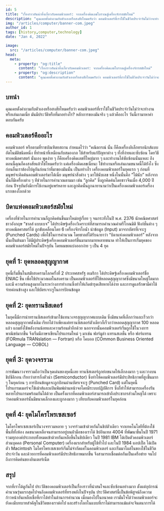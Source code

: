 ```yaml
---
id: 5
title: "เรื่องราวอันน่าทึ่งเกี่ยวกับคอมพิวเตอร์: จากเครื่องคิดเลขโบราณสู่เครื่องจักรสมัยใหม่"
description: "คุณเคยตั้งคำถามกับตัวเองหรือสงสัยไหมครับว่า คอมพิวเตอร์ที่เราใช้ในชีวิตประจำวันไม่ว่าจะทำงานหรือเล่นเกมเนี่ย มันมีประวัติหรือที่มาอย่างไร?"
img: "/articles/computer/banner-com.jpeg"
author_id: 1
tags: [history,computer,technology]
date: "Jan 4, 2022"

image:
  src: "/articles/computer/banner-com.jpeg"
head:
  meta:
    - property: "og:title"
      content: "เรื่องราวอันน่าทึ่งเกี่ยวกับคอมพิวเตอร์: จากเครื่องคิดเลขโบราณสู่เครื่องจักรสมัยใหม่"
    - property: "og:description"
      content: "คุณเคยตั้งคำถามกับตัวเองหรือสงสัยไหมครับว่า คอมพิวเตอร์ที่เราใช้ในชีวิตประจำวันไม่ว่าจะทำงานหรือเล่นเกมเนี่ย มันมีประวัติหรือที่มาอย่างไร?"
---
```


## บทนำ
คุณเคยตั้งคำถามกับตัวเองหรือสงสัยไหมครับว่า คอมพิวเตอร์ที่เราใช้ในชีวิตประจำวันไม่ว่าจะทำงานหรือเล่นเกมเนี่ย มันมีประวัติหรือที่มาอย่างไร? หลักการของมันจริง ๆ แล้วคืออะไร วันนี้เรามาหาคำตอบกันครับ

## คอมพิวเตอร์คืออะไร
คอมพิวเตอร์ หรือตามที่ราชบัณฑิตยสถาน กำหนดไว้ว่า “คณิตกรณ์ นั้น ก็คือเครื่องอิเล็กทรอนิกส์แบบอัตโนมัติชนิดหนึ่ง ที่ทำหน้าที่เหมือนกับสมองกล ใช้สำหรับแก้ปัญหาต่าง ๆ ทั้งที่ง่ายและซับซ้อน โดยวิธีทางคณิตศาสตร์ นั่นเอง
พูดง่าย ๆ ก็คือเครื่องคิดเลขที่ใหญ่มาก ๆ และทำงานได้ซับซ้อนนั่นแหละ
ถึงตอนนี้คุณก็คงสงสัยแล้วใช่ไหมครับว่า แค่เครื่องคิดเลขเนี่ยนะ ใช้ทำงานหรือเล่นเกมขนาดนี้ได้ยังไง ซึ่งก่อนอื่นเราต้องไปดูกันก่อนว่าที่มาของมันนั้น เป็นอย่างไร
เครื่องคอมพิวเตอร์ในยุคแรก ๆ
ก่อนที่มนุษย์จะคิดค้นคอมพิวเตอร์มาได้เนี่ย มนุษย์นำสิ่งต่าง ๆ มาใช้นับเลข หนึ่งในนั้นคือ “ไม้นับ” หลังจากนั้นก็มีเครื่องต่าง ๆ ทีช่วยในการคำนวณตามมา เช่น “ลูกคิด” ซึ่งถูกคิดค้นโดยชาวจีนเมื่อ 4,000 ปีก่อน ปัจจุบันยังมีการใช้งานอยู่แพร่หลาย และลูกคิดนั้นถูกฉายานามว่าเป็นเครื่องคอมพิวเตอร์เครื่องแรกของโลกด้วย

## บิดาแห่งคอมพิวเตอร์สมัยใหม่
เครื่องที่ช่วยในการคำนวณก็ถูกคิดค้นขึ้นมาใหม่อยู่เรื่อย ๆ จนกระทั่งในปี พ.ศ. 2376 นักคณิตศาสตร์ชาวอังกฤษ “ชาลส์ แบบเบจ” ได้ประดิษฐ์เครื่องวิเคราะห์ที่สามารถคำนวณค่าตรีโกณมิติ ฟังก์ชั่นต่าง ๆ ทางคณิตศาสตร์ได้ ถูกขับเคลื่อนโดย 6 เครื่องจักรไอน้ำ นำข้อมูล (Input) มาจากบัตรที่เจาะรู (Punched Cards) เพื่อใช้ในการคำนวณ โดยชาลส์ได้รับฉายาว่า “บิดาแห่งคอมพิวเตอร์”
หลังจากนั้นเป็นต้นมา ได้มีผู้ประดิษฐ์เครื่องคอมพิวเตอร์ขึ้นมามากมายหลายขนาด ทำให้เป็นการเริ่มยุคของคอมพิวเตอร์สมัยใหม่ในปัจจุบัน โดยผมขอแบ่งออกง่าย ๆ เป็น 4 ยุค

## ยุคที่ 1: ยุคหลอดสุญญากาศ
ยุคนี้เริ่มขึ้นในสมัยสงครามโลกครั้งที่ 2 ประเทศสหรัฐ อเมริกา
ได้ประดิษฐ์เครื่องคอมพิวเตอร์ชื่อ ENIAC ขึ้น เพื่อใช้ประมวลผลในสงคราม  เป็นคอมพิวเตอร์ที่ใช้หลอดสุญญากาศซึ่งมีขนาดใหญ่โตมาก และมี
ความร้อนสูงมากในระหว่างการทำงานซึ่งทำให้เกิดชำรุดเสียหายได้ง่าย และการดูแลรักษามีค่าใช้จ่ายค่อนข้างสูง และใช้บัตรเจาะรูในการป้อนข้อมูล

## ยุคที่ 2: ยุคทรานซิสเตอร์
ในยุคนี้มีการนำทรานซิสเตอร์เข้ามาใช้แทนวงจรสุญญากาศแบบเดิม ซึ่งมีขนาดที่เล็กกว่าและเร็วกว่าหลอดสุญญากาศดั้งเดิม เรียกได้ว่าเพียงแค่ทรานซิสเตอร์ตัวเดียวก็เร็วกว่าหลอดสุญญากาศ 100 หลอดแล้ว แถมยังใช้พลังงานน้อยและความร้อนต่ำอีกด้วย นอกจากนั้นคอมพิวเตอร์เริ่มถูกใช้ในวงการพาณิชย์มากขึ้น จึงเริ่มมีภาษาเขียนโปรแกรมใหม่ ๆ มาเช่น ฟอร์มูล่า แทรนสเลชั่น หรือ ฟอร์แทรน (FORmula TRANslation — Fortran) หรือ โคบอล (COmmon Business Oriented Language — COBOL)

## ยุคที่ 3: ยุควงจรรวม
การพัฒนาวงจรรวมถือว่าเป็นจุดเด่นของยุคนี้เลย ทานซิสเตอร์ถูกย่อขนาดให้เล็กลงมาก ๆ และวางบนชิปซิลิกอน เรียกว่าสารกึ่งตัวนำ (Semiconductor) ซึ่งทำให้คอมพิวเตอร์มีประสิทธิภาพที่สูงขึ้นมาก ๆ
ในยุคก่อน ๆ การป้อนข้อมูลจะถูกป้อนผ่านบัตรเจาะรู (Punched Card) แต่ในยุคนี้โปรแกรมเมอร์จะใช้เม้าส์และแป้นพิมพ์ผ่านหน้าจอโดยมีระบบปฏิบัติการ ซึ่งก็ทำให้สามารถเครื่องรันหลายโปรแกรมพร้อมกันได้ด้วย
เป็นครั้งแรกที่คอมพิวเตอร์สามารถเข้าถึงประชากรส่วนใหญ่ได้ เพราะว่าคอมพิวเตอร์นั้นมีขนาดเล็กลงและถูกลงมาก ๆ เทียบกับคอมพิวเตอร์ในยุคก่อน


## ยุคที่ 4: ยุคไมโครโพรเซสเซอร์
ไมโครโพรเซสเซอร์เป็นวงจรรวมหลาย ๆ วงจรร่วมเข้าด้วยกันในชิปตัวเดียว จากเทคโนโลยีที่ต้องใช้พื้นที่ทั้งห้อง ลดขนาดเหลือจนสามารถอยู่บนฝ่ามือของเราได้ ชิปอินเทล 4004 ที่พัฒนาขึ้นในปี 1971 รวมทุกองค์ประกอบทั้งหมดเข้าด้วยกันเหลือขึ้นในชิปเดียว
ในปี 1981 IBM ได้เปิดตัวคอมพิวเตอร์ส่วนบุคคล (Personal Computer) เครื่องแรกสำหรับผู้ใช้ทั่วไป และในปี 1984 แอปเปิ้ล ได้เปิดตัว Macintosh
ไมโครโพรเซสเซอร์เริ่มไม่จำกัดแค่ในคอมพิวเตอร์ และเริ่มมาโผล่ในของใช้ในชีวิตประจำวัน
และด้วยการที่คอมพิวเตอร์มีประสิทธิภาพมากขึ้น จึงสามารถเชื่อมต่อกันเป็นเครือข่าย จนไปถึงการคิดค้นของอินเตอร์เน็ต

## สรุป
จากที่เราได้ดูกันไป ประวัติของคอมพิวเตอร์เป็นเรื่องราวที่น่าสนใจและซับซ้อนอย่างมาก ตั้งแต่อุปกรณ์คำนวณรุ่นแรกสุดไปจนถึงคอมพิวเตอร์ที่ทรงพลังในปัจจุบัน ประวัติศาสตร์นี้เป็นข้อพิสูจน์ถึงความก้าวหน้าอันเหลือเชื่อที่เราได้ทำในด้านการคำนวณ เมื่อมองไปในอนาคต เรามั่นใจได้ว่าคอมพิวเตอร์จะยังคงมีบทบาทสำคัญในชีวิตของเราต่อไป และสร้างโลกในแบบที่เราไม่สามารถแม้แต่จะจินตนาการได้


